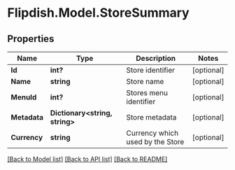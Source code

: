 # Flipdish.Model.StoreSummary
## Properties

Name | Type | Description | Notes
------------ | ------------- | ------------- | -------------
**Id** | **int?** | Store identifier | [optional] 
**Name** | **string** | Store name | [optional] 
**MenuId** | **int?** | Stores menu identifier | [optional] 
**Metadata** | **Dictionary&lt;string, string&gt;** | Store metadata | [optional] 
**Currency** | **string** | Currency which used by the Store | [optional] 

[[Back to Model list]](../README.md#documentation-for-models) [[Back to API list]](../README.md#documentation-for-api-endpoints) [[Back to README]](../README.md)

